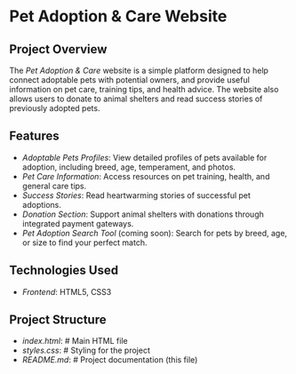 # Pet Adoption & Care Website

## Project Overview
The *Pet Adoption & Care* website is a simple platform designed to help connect adoptable pets with potential owners, and provide useful information on pet care, training tips, and health advice. The website also allows users to donate to animal shelters and read success stories of previously adopted pets.

## Features
- *Adoptable Pets Profiles*: View detailed profiles of pets available for adoption, including breed, age, temperament, and photos.
- *Pet Care Information*: Access resources on pet training, health, and general care tips.
- *Success Stories*: Read heartwarming stories of successful pet adoptions.
- *Donation Section*: Support animal shelters with donations through integrated payment gateways.
- *Pet Adoption Search Tool* (coming soon): Search for pets by breed, age, or size to find your perfect match.

## Technologies Used
- *Frontend*: HTML5, CSS3

## Project Structure

- *index.html*:         # Main HTML file
- *styles.css*:         # Styling for the project
- *README.md*:        # Project documentation (this file)
